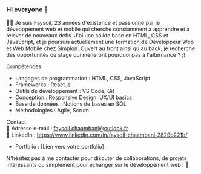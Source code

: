 ### Hi everyone 👋

👨‍💻 Je suis Faysoil, 23 années d'existence et passionné par le déveoppement web et mobile qui cherche constamment à apprendre et à relever de nouveaux défis. J'ai une solide base en HTML, CSS et JavaScript, et 
je poursuis actuellement une formation de Développeur Web et Web Mobile chez Simplon.
Ouvert au front ainsi qu'au back, je recherche des opportunités de stage qui mèneront pourquoi pas à l'alternance ? ;)

Compétences
- Langages de programmation : HTML, CSS, JavaScript
- Frameworks : React.js
- Outils de développement : VS Code, Git
- Conception : Responsive Design, UX/UI basics
- Base de données : Notions de bases en SQL
- Méthodologies : Agile, Scrum

Contact <br>
  📧 Adresse e-mail : faysoil.chaambani@outlook.fr <br>
  🔎 LinkedIn : https://www.linkedin.com/in/faysoil-chaambani-2829b221b/ <br>
- Portfolio : [Lien vers votre portfolio]
  
N'hésitez pas à me contacter pour discuter de collaborations, de projets intéressants ou simplement pour échanger sur le développement web ! 🚀
